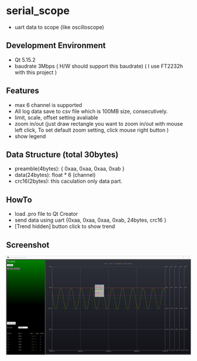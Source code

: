 # serial_scope 
 - uart data to scope (like oscilloscope)

## Development Environment
 - Qt 5.15.2
 - baudrate 3Mbps ( H/W should support this baudrate)
   ( I use FT2232h with this project )


## Features
 - max 6 channel is supported 
 - All log data save to csv file which is 100MB size, consecutively.
 - limit, scale, offset setting avaliable
 - zoom in/out (just draw rectangle you want to zoom in/out with mouse left click, To set default zoom setting, click mouse right button )
 - show legend

## Data Structure (total 30bytes)
 - preamble(4bytes): { 0xaa, 0xaa, 0xaa, 0xab }  
 - data(24bytes): float * 6 (channel)
 - crc16(2bytes): this caculation only data part.

## HowTo 
 - load .pro file to Qt Creator 
 - send data using uart {0xaa, 0xaa, 0xaa, 0xab, 24bytes, crc16 }
 - [Trend hidden] button click to show trend

## Screenshot
 ![alt text](image.png)